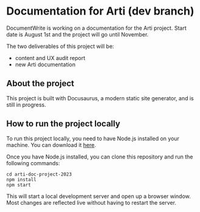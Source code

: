 # Documentation for Arti (dev branch)

DocumentWrite is working on a documentation for the Arti project. Start date is August 1st and the project will go until November.

The two deliverables of this project will be:

- content and UX audit report
- new Arti documentation

## About the project

This project is built with Docusaurus, a modern static site generator, and is still in progress.

## How to run the project locally

To run this project locally, you need to have Node.js installed on your machine. You can download it [here](https://nodejs.org/en/download/).

Once you have Node.js installed, you can clone this repository and run the following commands:

```
cd arti-doc-project-2023
npm install
npm start
```

This will start a local development server and open up a browser window. Most changes are reflected live without having to restart the server.

